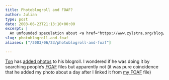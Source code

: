 ```yaml
---
title: Photoblogroll and FOAF?
author: Julian
type: post
date: 2003-06-23T21:13:10+00:00
excerpt: |
  An unfounded speculation about <a href="https://www.zylstra.org/blog/">Ton Zijlstra's</a> blogroll.
slug: photoblogroll-and-foaf 
aliases: ["/2003/06/23/photoblogroll-and-foaf"]

---
```

[Ton][1] has [added photos][2] to his blogroll. I wondered if he was doing it by searching people&#8217;s <acronym title="Friend Of A Friend: An RDF vocabulary for describing social networks">FOAF</acronym> files but apparently not (it was pure coincidence that he added my photo about a day after I linked it from [my FOAF][3] file)

 [1]: https://www.zylstra.org/blog/
 [2]: https://blog.zylstra.org/archives/001010.html
 [3]: https://www.synesthesia.co.uk/blog/foaf.rdf